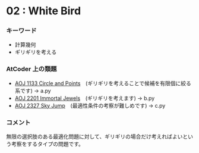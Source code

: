# 02 : White Bird

### キーワード

- 計算幾何
- ギリギリを考える

### AtCoder 上の類題

- [AOJ 1133 Circle and Points](http://judge.u-aizu.ac.jp/onlinejudge/description.jsp?id=1132&lang=jp)　(ギリギリを考えることで候補を有限個に絞る系です) -> a.py
- [AOJ 2201 Immortal Jewels](http://judge.u-aizu.ac.jp/onlinejudge/description.jsp?id=2201)　(ギリギリを考えます) -> b.py
- [AOJ 2327 Sky Jump](http://judge.u-aizu.ac.jp/onlinejudge/description.jsp?id=2327)　(最適性条件の考察が難しめです) -> c.py

### コメント

無限の選択肢のある最適化問題に対して、ギリギリの場合だけ考えればよいという考察をするタイプの問題です。